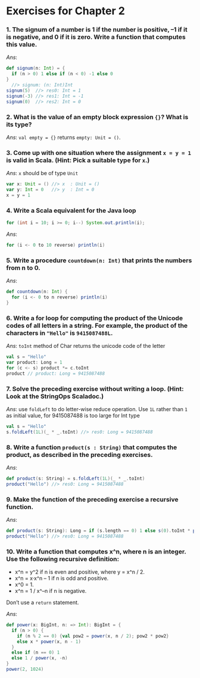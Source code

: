 Exercises for Chapter 2
======================

### 1. The signum of a number is 1 if the number is positive, –1 if it is negative, and 0 if it is zero. Write a function that computes this value.

_Ans_:

```scala
def signum(n: Int) = {
  if (n > 0) 1 else if (n < 0) -1 else 0
}
  //> signum: (n: Int)Int
signum(5)  //> res0: Int = 1
signum(-3) //> res1: Int = -1
signum(0)  //> res2: Int = 0
```

### 2. What is the value of an empty block expression `{}`? What is its type?

_Ans_: `val empty = {}` returns `empty: Unit = ()`.

### 3. Come up with one situation where the assignment `x = y = 1` is valid in Scala. (Hint: Pick a suitable type for `x`.)

_Ans_: `x` should be of type `Unit`

```scala
var x: Unit = () //> x  : Unit = ()
var y: Int = 0   //> y  : Int = 0
x = y = 1
```

### 4. Write a Scala equivalent for the Java loop

```java
for (int i = 10; i >= 0; i--) System.out.println(i);
```

_Ans_:

```scala
for (i <- 0 to 10 reverse) println(i)
```

### 5. Write a procedure `countdown(n: Int)` that prints the numbers from n to 0.

_Ans_:

```scala
def countdown(n: Int) {
  for (i <- 0 to n reverse) println(i)
}
```

### 6. Write a for loop for computing the product of the Unicode codes of all letters in a string. For example, the product of the characters in `"Hello"` is `9415087488L`.

_Ans_: `toInt` method of Char returns the unicode code of the letter

```scala
val s = "Hello"
var product: Long = 1
for (c <- s) product *= c.toInt
product // product: Long = 9415087488
```

### 7. Solve the preceding exercise without writing a loop. (Hint: Look at the StringOps Scaladoc.)

_Ans_: use `foldLeft` to do letter-wise reduce operation. Use `1L` rather than `1` as initial value, for 9415087488 is too large for Int type

```scala
val s = "Hello"
s.foldLeft(1L)(_ * _.toInt) //> res0: Long = 9415087488
```

### 8. Write a function `product(s : String)` that computes the product, as described in the preceding exercises.

_Ans_:

```scala
def product(s: String) = s.foldLeft(1L)(_ * _.toInt)
product("Hello") //> res0: Long = 9415087488
```

### 9. Make the function of the preceding exercise a recursive function.

_Ans_:

```scala
def product(s: String): Long = if (s.length == 0) 1 else s(0).toInt * product(s.drop(1))
product("Hello") //> res0: Long = 9415087488
```

### 10. Write a function that computes x^n, where n is an integer. Use the following recursive definition:

* x^n = y^2 if n is even and positive, where y = x^n / 2.
* x^n = x·x^n – 1 if n is odd and positive.
* x^0 = 1.
* x^n = 1 / x^–n if n is negative.

Don’t use a `return` statement.

_Ans_:

```scala
def power(x: BigInt, n: => Int): BigInt = {
  if (n > 0) {
    if (n % 2 == 0) {val pow2 = power(x, n / 2); pow2 * pow2}
    else x * power(x, n - 1)
  }
  else if (n == 0) 1
  else 1 / power(x, -n)
}
power(2, 1024)
```
